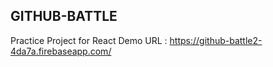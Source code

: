 ## GITHUB-BATTLE 
Practice Project for React
Demo URL : https://github-battle2-4da7a.firebaseapp.com/
